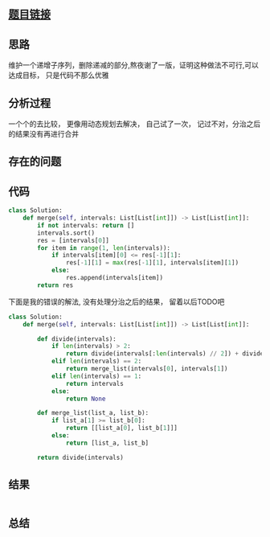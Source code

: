 [//]: # (@Author  : xu.junpeng)
[//]: # (@Time    : 2020/6/21 2:33 上午)
## [题目链接](https://leetcode.com/problems/merge-intervals/)

## 思路
维护一个递增子序列，删除递减的部分,熬夜谢了一版，证明这种做法不可行,可以达成目标， 只是代码不那么优雅
## 分析过程
一个个的去比较， 更像用动态规划去解决， 自己试了一次， 记过不对，分治之后的结果没有再进行合并
## 存在的问题

## 代码
```python
class Solution:
    def merge(self, intervals: List[List[int]]) -> List[List[int]]:
        if not intervals: return []
        intervals.sort()
        res = [intervals[0]]
        for item in range(1, len(intervals)):
            if intervals[item][0] <= res[-1][1]:
                res[-1][1] = max(res[-1][1], intervals[item][1])
            else:
                res.append(intervals[item])
        return res
```
下面是我的错误的解法, 没有处理分治之后的结果， 留着以后TODO吧
```python
class Solution:
    def merge(self, intervals: List[List[int]]) -> List[List[int]]:

        def divide(intervals):
            if len(intervals) > 2:
                return divide(intervals[:len(intervals) // 2]) + divide(intervals[len(intervals) // 2:])
            elif len(intervals) == 2:
                return merge_list(intervals[0], intervals[1])
            elif len(intervals) == 1:
                return intervals
            else:
                return None

        def merge_list(list_a, list_b):
            if list_a[1] >= list_b[0]:
                return [[list_a[0], list_b[1]]]
            else:
                return [list_a, list_b]

        return divide(intervals)
```
## 结果
```

```
## 总结

